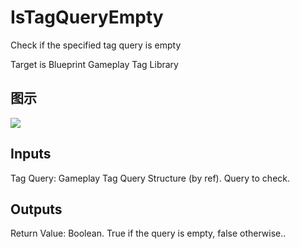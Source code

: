 # IsTagQueryEmpty

Check if the specified tag query is empty

Target is Blueprint Gameplay Tag Library

## 图示

![]($-20221218-19094093.png)

## Inputs

Tag Query: Gameplay Tag Query Structure (by ref). Query to check.  

## Outputs

Return Value: Boolean. True if the query is empty, false otherwise..

